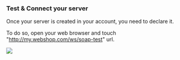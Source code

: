 ### Test & Connect your server

Once your server is created in your account, you need to declare it. 

To do so, open your web browser and touch "http://my.webshop.com/ws/soap-test" url.

![](https://splashsync.github.io/Sylius-Bundle/img/screenshot_1.png)